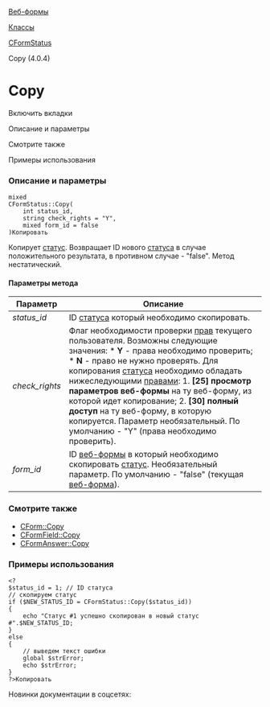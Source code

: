 [Веб-формы](/api_help/form/index.php)

[Классы](/api_help/form/classes/index.php)

[CFormStatus](/api_help/form/classes/cformstatus/index.php)

Copy (4.0.4)

Copy
====

Включить вкладки

Описание и параметры

Смотрите также

Примеры использования

### Описание и параметры

```
mixed
CFormStatus::Copy(
	int status_id,
	string check_rights = "Y",
	mixed form_id = false
)Копировать
```

Копирует [статус](/api_help/form/terms.php#status). Возвращает ID нового [статуса](/api_help/form/terms.php#status) в случае положительного результата, в противном случае - "false". Метод нестатический.

#### Параметры метода

| Параметр | Описание |
| --- | --- |
| *status\_id* | ID [статуса](/api_help/form/terms.php#status) который необходимо скопировать. |
| *check\_rights* | Флаг необходимости проверки [прав](/api_help/form/terms.php#permissions) текущего пользователя. Возможны следующие значения:  * **Y** - права необходимо проверить; * **N** - право не нужно проверять.  Для копирования [статуса](/api_help/form/terms.php#status) необходимо обладать нижеследующими [правами](/api_help/form/terms.php#permissions#module):  1. **[25] просмотр параметров веб-формы** на ту веб-форму, из которой идет копирование; 2. **[30] полный доступ** на ту веб-форму, в которую копируется.  Параметр необязательный. По умолчанию - "Y" (права необходимо проверить). |
| *form\_id* | ID [веб-формы](/api_help/form/terms.php#form) в который необходимо скопировать [статус](/api_help/form/terms.php#status).  Необязательный параметр. По умолчанию - "false" (текущая [веб-форма](/api_help/form/terms.php#form)). |

### Смотрите также

* [CForm::Copy](/api_help/form/classes/cform/copy.php)
* [CFormField::Copy](/api_help/form/classes/cformfield/copy.php)
* [CFormAnswer::Copy](/api_help/form/classes/cformanswer/copy.php)

### Примеры использования

```
<?
$status_id = 1; // ID статуса
// скопируем статус
if ($NEW_STATUS_ID = CFormStatus::Copy($status_id))
{
	echo "Статус #1 успешно скопирован в новый статус #".$NEW_STATUS_ID;
}
else
{
	// выведем текст ошибки
	global $strError;
	echo $strError;
}
?>Копировать
```

Новинки документации в соцсетях: